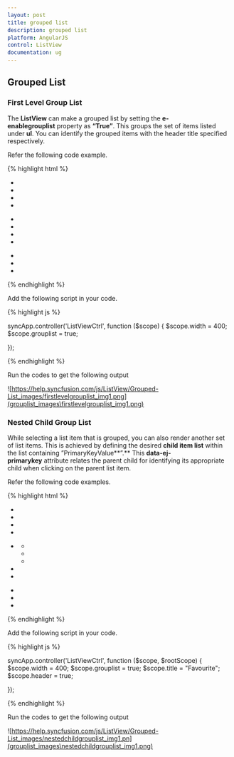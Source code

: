 ```yaml
---
layout: post
title: grouped list
description: grouped list
platform: AngularJS
control: ListView
documentation: ug
---
```


## Grouped List

### First Level Group List

The **ListView** can make a grouped list by setting the **e-enablegrouplist** property as **“True”**. This groups the set of items listed under **ul**. You can identify the grouped items with the header title specified respectively.

Refer the following code example.

{% highlight html %}
    <div ej-listview id="anglistview" e-width="width" e-enablegrouplist="grouplist">
                        <ul data-ej-grouplisttitle="Network">
                            <li data-ej-text="Airplane Mode"></li>
                            <li data-ej-text="Wi-Fi"></li>
                            <li data-ej-text="Notifications"></li>
                            <li data-ej-text="Location Services"></li>
                        </ul>
                        <ul data-ej-grouplisttitle="Apps">
                            <li data-ej-text="Sound"></li>
                            <li data-ej-text="Music"></li>
                            <li data-ej-text="Brightness"></li>
                            <li data-ej-text="Wallpaper"></li>
                        </ul>
                        <ul data-ej-grouplisttitle="Settings">
                            <li data-ej-text="General"></li>
                            <li data-ej-text="Brightness"></li>
                            <li data-ej-text="Wallpaper"></li>
                        </ul>
                    </div>
{% endhighlight %}

Add the following script in your code.



{% highlight js %}

syncApp.controller('ListViewCtrl', function ($scope) {
    $scope.width = 400; 
    $scope.grouplist = true;

});

{% endhighlight %}

Run the codes to get the following output

![https://help.syncfusion.com/js/ListView/Grouped-List_images/firstlevelgrouplist_img1.png](grouplist_images\firstlevelgrouplist_img1.png)

### Nested Child Group List

While selecting a list item that is grouped, you can also render another set of list items. This is achieved by defining the desired **child item list** within the list containing ”PrimaryKeyValue**”.** This **data-ej-primarykey** attribute relates the parent child for identifying its appropriate child when clicking on the parent list item.

Refer the following code examples.

{% highlight html %}
<div ej-listview id="anglistview" e-width="width" e-enablegrouplist="grouplist" e-showheader="header" e-headertitle="title" >
                    <ul data-ej-grouplisttitle="Network">
                        <li data-ej-text="Airplane Mode"></li>
                        <li data-ej-text="Wi-Fi"></li>
                        <li data-ej-text="Notifications"></li>
                        <li data-ej-text="Location Services"></li>
                    </ul>
                    <ul data-ej-grouplisttitle="Apps">
                        <li data-ej-primarykey="1" data-ej-text="Sound">
                            <ul>
                                <li data-ej-text="Ring Tone"></li>
                                <li data-ej-text="Message Tone"></li>
                                <li data-ej-text="Notification Tone"></li>
                            </ul>
                        </li>
                        <li data-ej-text="Brightness"></li>
                        <li data-ej-text="Wallpaper"></li>
                    </ul>
                    <ul data-ej-grouplisttitle="Settings">
                        <li data-ej-text="General"></li>
                        <li data-ej-text="Brightness"></li>
                        <li data-ej-text="Wallpaper"></li>
                    </ul>
                </div>
{% endhighlight %}


Add the following script in your code.

{% highlight js %}

syncApp.controller('ListViewCtrl', function ($scope, $rootScope) {
    $scope.width = 400; 
    $scope.grouplist = true;
    $scope.title = "Favourite";
    $scope.header = true;

});

{% endhighlight %}

Run the codes to get the following output

![https://help.syncfusion.com/js/ListView/Grouped-List_images/nestedchildgrouplist_img1.pn](grouplist_images\nestedchildgrouplist_img1.png)

